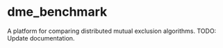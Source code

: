 # dme_benchmark
A platform for comparing distributed mutual exclusion algorithms.
TODO: Update documentation.
